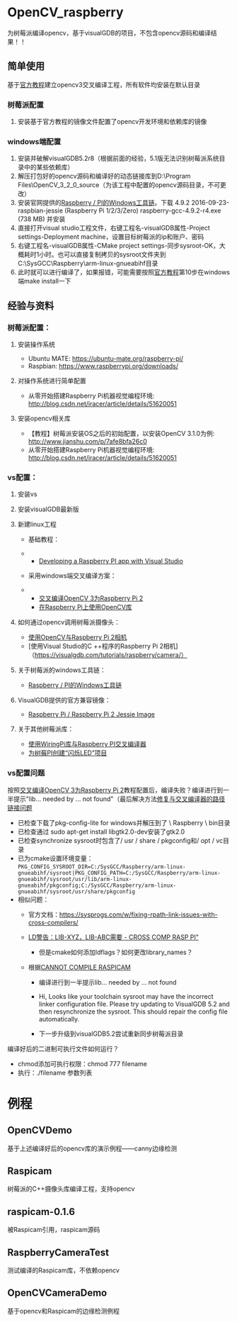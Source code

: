 # OpenCV_raspberry
为树莓派编译opencv，基于visualGDB的项目，不包含opencv源码和编译结果！！

## 简单使用
基于[官方教程](https://visualgdb.com/tutorials/raspberry/opencv/build/)建立opencv3交叉编译工程，所有软件均安装在默认目录

### 树莓派配置
1. 安装基于官方教程的镜像文件配置了opencv开发环境和依赖库的镜像
### windows端配置
1. 安装并破解visualGDB5.2r8（根据前面的经验，5.1版无法识别树莓派系统目录中的某些依赖库）
1. 解压打包好的opencv源码和编译好的动态链接库到D:\Program Files\OpenCV_3_2_0_source（为该工程中配置的opencv源码目录，不可更改）
1. 安装官网提供的[Raspberry / PI的Windows工具链](http://gnutoolchains.com/raspberry/)。下载  4.9.2	2016-09-23-raspbian-jessie (Raspberry Pi 1/2/3/Zero)	raspberry-gcc-4.9.2-r4.exe (738 MB)  并安装
1. 直接打开visual studio工程文件，右键工程名-visualGDB属性-Project settings-Deployment machine，设置目标树莓派的ip和账户、密码
1. 右键工程名-visualGDB属性-CMake project settings-同步sysroot-OK，大概耗时1小时。也可以直接复制拷贝的sysroot文件夹到C:\SysGCC\Raspberry\arm-linux-gnueabihf目录
1. 此时就可以进行编译了，如果报错，可能需要按照[官方教程](https://visualgdb.com/tutorials/raspberry/opencv/build/)第10步在windows端make install一下


## 经验与资料

### 树莓派配置：

1. 安装操作系统
    * Ubuntu MATE: https://ubuntu-mate.org/raspberry-pi/
    * Raspbian: https://www.raspberrypi.org/downloads/

2. 对操作系统进行简单配置
    * 从零开始搭建Raspberry Pi机器视觉编程环境: http://blog.csdn.net/iracer/article/details/51620051

3. 安装opencv相关库
    * 【教程】树莓派安装OS之后的初始配置，以安装OpenCV 3.1.0为例: http://www.jianshu.com/p/7afe8bfa26c0
    * 从零开始搭建Raspberry Pi机器视觉编程环境: http://blog.csdn.net/iracer/article/details/51620051


### vs配置：

1. 安装vs
2. 安装visualGDB最新版
3. 新建linux工程
    * 基础教程：
    * 
        * [Developing a Raspberry PI app with Visual Studio](https://visualgdb.com/tutorials/raspberry/)

    * 采用windows端交叉编译方案：
    * 
        * [交叉编译OpenCV 3为Raspberry Pi 2](https://visualgdb.com/tutorials/raspberry/opencv/build/)
        * [在Raspberry Pi上使用OpenCV库](https://visualgdb.com/tutorials/raspberry/opencv/)


4. 如何通过opencv调用树莓派摄像头：
    * [使用OpenCV与Raspberry Pi 2相机](https://visualgdb.com/tutorials/raspberry/opencv/camera/)
    * [使用Visual Studio的C ++程序的Raspberry Pi 2相机]（https://visualgdb.com/tutorials/raspberry/camera/）

5. 关于树莓派的windows工具链：
    * [Raspberry / PI的Windows工具链](http://gnutoolchains.com/raspberry/)

6. VisualGDB提供的官方兼容镜像：
    * [Raspberry Pi / Raspberry Pi 2 Jessie Image](http://gnutoolchains.com/raspberry/jessie/)

7. 关于其他树莓派库：
    * [使用WiringPi库与Raspberry PI交叉编译器](https://visualgdb.com/tutorials/raspberry/wiringPi/)
    * [为树莓PI创建“闪烁LED”项目](https://visualgdb.com/tutorials/raspberry/LED/)



### vs配置问题
按照[交叉编译OpenCV 3为Raspberry Pi 2](https://visualgdb.com/tutorials/raspberry/opencv/build/)教程配置后，编译失败？编译进行到一半提示"lib... needed by ... not found"（最后解决方法[修复与交叉编译器的路径链接问题](https://sysprogs.com/w/forums/topic/error-compile-with-open-cv-2-4/)

* 已检查下载了pkg-config-lite for windows并解压到了<sysgcc> \ Raspberry \ bin目录
* 已检查通过 sudo apt-get install libgtk2.0-dev安装了gtk2.0
* 已检查synchronize sysroot时包含了/ usr / share / pkgconfig和/ opt / vc目录
* 已为cmake设置环境变量：```PKG_CONFIG_SYSROOT_DIR=C:/SysGCC/Raspberry/arm-linux-gnueabihf/sysroot|PKG_CONFIG_PATH=C:/SysGCC/Raspberry/arm-linux-gnueabihf/sysroot/usr/lib/arm-linux-gnueabihf/pkgconfig;C:/SysGCC/Raspberry/arm-linux-gnueabihf/sysroot/usr/share/pkgconfig```
* 相似问题：
    * 官方文档：https://sysprogs.com/w/fixing-rpath-link-issues-with-cross-compilers/
    * [LD警告：LIB-XYZ，LIB-ABC需要 - CROSS COMP RASP PI"](https://sysprogs.com/w/forums/topic/ld-warning-lib-xyz-needed-by-lib-abc-cross-comp-rasp-pi/)
        * 但是cmake如何添加ldflags？如何更改library_names？

    * 根据[CANNOT COMPILE RASPICAM](https://sysprogs.com/w/forums/topic/error-compile-with-open-cv-2-4/)
        * 编译进行到一半提示lib... needed by ... not found
        * Hi,
Looks like your toolchain sysroot may have the incorrect linker configuration file. Please try updating to VisualGDB 5.2 and then resynchronize the sysroot. This should repair the config file automatically.

        * 下一步升级到visualGDB5.2尝试重新同步树莓派目录


编译好后的二进制可执行文件如何运行？

* chmod添加可执行权限：chmod 777 filename
* 执行：./filename 参数列表

# 例程

## OpenCVDemo
基于上述编译好后的opencv库的演示例程——canny边缘检测

## Raspicam
树莓派的C++摄像头库编译工程，支持opencv

## raspicam-0.1.6
被Raspicam引用，raspicam源码

## RaspberryCameraTest
测试编译的Raspicam库，不依赖opencv

## OpenCVCameraDemo
基于opencv和Raspicam的边缘检测例程
